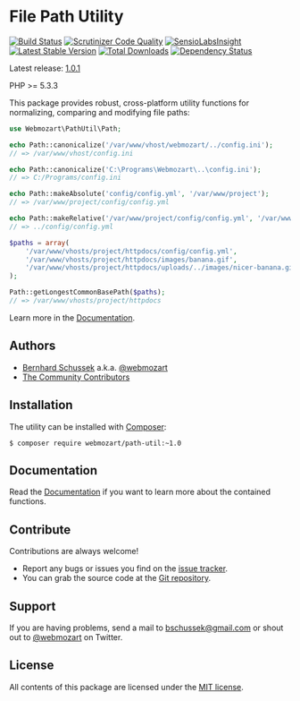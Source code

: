 File Path Utility
=================

[![Build Status](https://travis-ci.org/webmozart/path-util.svg?branch=master)](https://travis-ci.org/webmozart/path-util)
[![Scrutinizer Code Quality](https://scrutinizer-ci.com/g/webmozart/path-util/badges/quality-score.png?b=master)](https://scrutinizer-ci.com/g/webmozart/path-util/?branch=master)
[![SensioLabsInsight](https://insight.sensiolabs.com/projects/b8c658df-0cce-4566-bf55-75da109aa6d7/mini.png)](https://insight.sensiolabs.com/projects/b8c658df-0cce-4566-bf55-75da109aa6d7)
[![Latest Stable Version](https://poser.pugx.org/webmozart/path-util/v/stable.svg)](https://packagist.org/packages/webmozart/path-util)
[![Total Downloads](https://poser.pugx.org/webmozart/path-util/downloads.svg)](https://packagist.org/packages/webmozart/path-util)
[![Dependency Status](https://www.versioneye.com/php/webmozart:path-util/1.0.1/badge.svg)](https://www.versioneye.com/php/webmozart:path-util/1.0.1)

Latest release: [1.0.1](https://packagist.org/packages/webmozart/path-util#1.0.1)

PHP >= 5.3.3

This package provides robust, cross-platform utility functions for normalizing,
comparing and modifying file paths:

```php
use Webmozart\PathUtil\Path;

echo Path::canonicalize('/var/www/vhost/webmozart/../config.ini');
// => /var/www/vhost/config.ini

echo Path::canonicalize('C:\Programs\Webmozart\..\config.ini');
// => C:/Programs/config.ini

echo Path::makeAbsolute('config/config.yml', '/var/www/project');
// => /var/www/project/config/config.yml

echo Path::makeRelative('/var/www/project/config/config.yml', '/var/www/project/uploads');
// => ../config/config.yml

$paths = array(
    '/var/www/vhosts/project/httpdocs/config/config.yml',
    '/var/www/vhosts/project/httpdocs/images/banana.gif',
    '/var/www/vhosts/project/httpdocs/uploads/../images/nicer-banana.gif',
);

Path::getLongestCommonBasePath($paths);
// => /var/www/vhosts/project/httpdocs
```

Learn more in the [Documentation].

Authors
-------

* [Bernhard Schussek] a.k.a. [@webmozart]
* [The Community Contributors]

Installation
------------

The utility can be installed with [Composer]:

```
$ composer require webmozart/path-util:~1.0
```

Documentation
-------------

Read the [Documentation] if you want to learn more about the contained functions.

Contribute
----------

Contributions are always welcome!

* Report any bugs or issues you find on the [issue tracker].
* You can grab the source code at the [Git repository].

Support
-------

If you are having problems, send a mail to bschussek@gmail.com or shout out to
[@webmozart] on Twitter.

License
-------

All contents of this package are licensed under the [MIT license].

[Bernhard Schussek]: http://webmozarts.com
[The Community Contributors]: https://github.com/webmozart/path-util/graphs/contributors
[Composer]: https://getcomposer.org
[Documentation]: docs/usage.md
[issue tracker]: https://github.com/webmozart/path-util/issues
[Git repository]: https://github.com/webmozart/path-util
[@webmozart]: https://twitter.com/webmozart
[MIT license]: LICENSE
